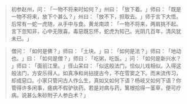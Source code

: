 
> 初参赵州，问：​「一物不将来时如何？​」州曰：​「放下着。​」师曰：​「既是一物不将来，放下个甚么？​」州曰：​「放不下，担取去。​」师于言下大悟。后常有一蛇一虎随，从手中与食。黄龙南颂：​「一物不将来，两肩挑不起。言下忽知非，心中无限喜。毒惡既忘怀，蛇虎为知己。光阴几百年，清风犹未已。​」

> 僧问：​「如何是佛？​」师曰：​「土块。​」曰：​「如何是法？​」师曰：​「地动也。​」曰：​「如何是僧？​」师曰：​「吃粥，吃饭。​」问：​「如何是新兴水？​」师曰：​「面前江里。​」径山呆曰：​「似这般法门，恰似儿戏相似。入得这般法门，方安乐得人。如真净和尚拈提古今，不在雪窦之下。而末流传习，却成惡口。小家只管问古人作么生，真如又如何下语？杨岐又如何下语？你管得许多闲事，瘥病不假驴驮药。若是对病与药，篱根拾得一茎草，便可疗病。说甚么朱砂附子人参白术？​」

